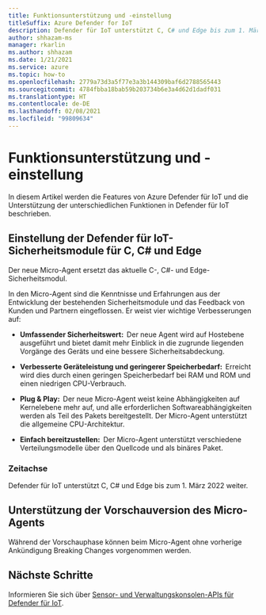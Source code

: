 ```yaml
---
title: Funktionsunterstützung und -einstellung
titleSuffix: Azure Defender for IoT
description: Defender für IoT unterstützt C, C# und Edge bis zum 1. März 2022 weiter.
author: shhazam-ms
manager: rkarlin
ms.author: shhazam
ms.date: 1/21/2021
ms.service: azure
ms.topic: how-to
ms.openlocfilehash: 2779a73d3a5f77e3a3b144309baf6d2788565443
ms.sourcegitcommit: 4784fbba18bab59b203734b6e3a4d62d1dadf031
ms.translationtype: HT
ms.contentlocale: de-DE
ms.lasthandoff: 02/08/2021
ms.locfileid: "99809634"
---
```

# <a name="feature-support-and-retirement"></a>Funktionsunterstützung und -einstellung

In diesem Artikel werden die Features von Azure Defender für IoT und die Unterstützung der unterschiedlichen Funktionen in Defender für IoT beschrieben.

## <a name="defender-for-iot-c-c-and-edge-security-module-deprecation"></a>Einstellung der Defender für IoT-Sicherheitsmodule für C, C# und Edge

Der neue Micro-Agent ersetzt das aktuelle C-, C#- und Edge-Sicherheitsmodul.  

In den Micro-Agent sind die Kenntnisse und Erfahrungen aus der Entwicklung der bestehenden Sicherheitsmodule und das Feedback von Kunden und Partnern eingeflossen. Er weist vier wichtige Verbesserungen auf: 

- **Umfassender Sicherheitswert:**  Der neue Agent wird auf Hostebene ausgeführt und bietet damit mehr Einblick in die zugrunde liegenden Vorgänge des Geräts und eine bessere Sicherheitsabdeckung.

- **Verbesserte Geräteleistung und geringerer Speicherbedarf:**  Erreicht wird dies durch einen geringen Speicherbedarf bei RAM und ROM und einen niedrigen CPU-Verbrauch.  

- **Plug & Play:**  Der neue Micro-Agent weist keine Abhängigkeiten auf Kernelebene mehr auf, und alle erforderlichen Softwareabhängigkeiten werden als Teil des Pakets bereitgestellt. Der Micro-Agent unterstützt die allgemeine CPU-Architektur.

- **Einfach bereitzustellen:**  Der Micro-Agent unterstützt verschiedene Verteilungsmodelle über den Quellcode und als binäres Paket. 

### <a name="timeline"></a>Zeitachse 

Defender für IoT unterstützt C, C# und Edge bis zum 1. März 2022 weiter. 

## <a name="micro-agent-preview-support"></a>Unterstützung der Vorschauversion des Micro-Agents

Während der Vorschauphase können beim Micro-Agent ohne vorherige Ankündigung Breaking Changes vorgenommen werden.

## <a name="next-steps"></a>Nächste Schritte

Informieren Sie sich über [Sensor- und Verwaltungskonsolen-APIs für Defender für IoT](references-work-with-defender-for-iot-apis.md).